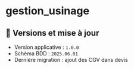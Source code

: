 # gestion_usinage

## 🧩 Versions et mise à jour

- Version applicative : `1.0.0`
- Schéma BDD : `2025.06.01`
- Dernière migration : ajout des CGV dans devis
